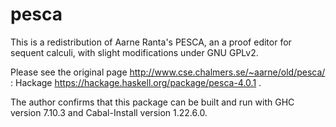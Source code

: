 # pesca
This is a redistribution of Aarne Ranta's PESCA, an a proof editor for sequent calculi, with slight modifications under GNU GPLv2.

Please see the original page http://www.cse.chalmers.se/~aarne/old/pesca/ :
Hackage https://hackage.haskell.org/package/pesca-4.0.1 .

The author confirms that this package can be built and run with GHC version 7.10.3 and Cabal-Install version 1.22.6.0.
